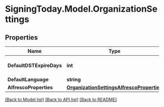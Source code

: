 
# SigningToday.Model.OrganizationSettings

## Properties

Name | Type | Description | Notes
------------ | ------------- | ------------- | -------------
**DefaultDSTExpireDays** | **int** |  | [optional] [default to 30]
**DefaultLanguage** | **string** |  | [optional] 
**AlfrescoProperties** | [**OrganizationSettingsAlfrescoProperties**](OrganizationSettingsAlfrescoProperties.md) |  | [optional] 

[[Back to Model list]](../README.md#documentation-for-models)
[[Back to API list]](../README.md#documentation-for-api-endpoints)
[[Back to README]](../README.md)

